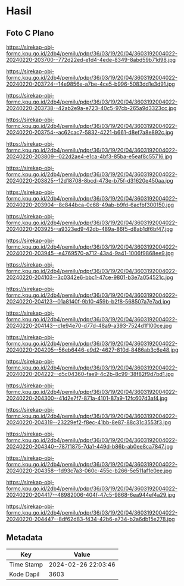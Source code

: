 # Hasil

## Foto C Plano

https://sirekap-obj-formc.kpu.go.id/2db4/pemilu/pdpr/36/03/19/20/04/3603192004022-20240220-203700--772d22ed-e1d4-4ede-8349-8abd59b71d98.jpg

https://sirekap-obj-formc.kpu.go.id/2db4/pemilu/pdpr/36/03/19/20/04/3603192004022-20240220-203724--14e9856e-a7be-4ce5-b996-5083dd1e3d91.jpg

https://sirekap-obj-formc.kpu.go.id/2db4/pemilu/pdpr/36/03/19/20/04/3603192004022-20240220-203738--42ab2e9a-e723-40c5-97cb-265a9d3323cc.jpg

https://sirekap-obj-formc.kpu.go.id/2db4/pemilu/pdpr/36/03/19/20/04/3603192004022-20240220-203754--ac62cac7-5832-4221-b661-d8ef7a8e892c.jpg

https://sirekap-obj-formc.kpu.go.id/2db4/pemilu/pdpr/36/03/19/20/04/3603192004022-20240220-203809--022d2ae4-e1ca-4bf3-85ba-e5eaf8c55716.jpg

https://sirekap-obj-formc.kpu.go.id/2db4/pemilu/pdpr/36/03/19/20/04/3603192004022-20240220-203825--12d18708-8bcd-473e-b75f-d31620e450aa.jpg

https://sirekap-obj-formc.kpu.go.id/2db4/pemilu/pdpr/36/03/19/20/04/3603192004022-20240220-203904--8c844bca-0c68-49ab-b9fd-6acfbf300150.jpg

https://sirekap-obj-formc.kpu.go.id/2db4/pemilu/pdpr/36/03/19/20/04/3603192004022-20240220-203925--a9323ed9-42db-489a-86f5-d8ab1df6bf47.jpg

https://sirekap-obj-formc.kpu.go.id/2db4/pemilu/pdpr/36/03/19/20/04/3603192004022-20240220-203945--e4769570-a712-43a4-9a41-1006f9868ee9.jpg

https://sirekap-obj-formc.kpu.go.id/2db4/pemilu/pdpr/36/03/19/20/04/3603192004022-20240220-204103--3c0342e6-bbc1-47ce-9801-b3e7a054521c.jpg

https://sirekap-obj-formc.kpu.go.id/2db4/pemilu/pdpr/36/03/19/20/04/3603192004022-20240220-204123--01a8140f-9b10-459b-b2f8-568507a7e7ad.jpg

https://sirekap-obj-formc.kpu.go.id/2db4/pemilu/pdpr/36/03/19/20/04/3603192004022-20240220-204143--c1e94e70-d77d-48a9-a393-7524d1f100ce.jpg

https://sirekap-obj-formc.kpu.go.id/2db4/pemilu/pdpr/36/03/19/20/04/3603192004022-20240220-204205--56eb6446-e9d2-4627-810d-8486ab3c6e48.jpg

https://sirekap-obj-formc.kpu.go.id/2db4/pemilu/pdpr/36/03/19/20/04/3603192004022-20240220-204222--d5c04360-fae9-4c2b-8c99-38f82f9d7bd1.jpg

https://sirekap-obj-formc.kpu.go.id/2db4/pemilu/pdpr/36/03/19/20/04/3603192004022-20240220-204300--41d2e7f7-871a-4101-87a9-12fc607d3af4.jpg

https://sirekap-obj-formc.kpu.go.id/2db4/pemilu/pdpr/36/03/19/20/04/3603192004022-20240220-204319--23229ef2-f8ec-41bb-8e87-88c31c3553f3.jpg

https://sirekap-obj-formc.kpu.go.id/2db4/pemilu/pdpr/36/03/19/20/04/3603192004022-20240220-204340--787f1875-7da1-449d-b86b-ab0ee8ca7847.jpg

https://sirekap-obj-formc.kpu.go.id/2db4/pemilu/pdpr/36/03/19/20/04/3603192004022-20240220-204358--1d93c7a3-060c-455c-b266-5e511af1e0ee.jpg

https://sirekap-obj-formc.kpu.go.id/2db4/pemilu/pdpr/36/03/19/20/04/3603192004022-20240220-204417--48982006-404f-47c5-9868-6ea944ef4a29.jpg

https://sirekap-obj-formc.kpu.go.id/2db4/pemilu/pdpr/36/03/19/20/04/3603192004022-20240220-204447--8df62d83-f434-42b6-a734-b2a6db15e278.jpg


## Metadata

| Key        | Value               |
| ---------- | ------------------- |
| Time Stamp | 2024-02-26 22:03:46 |
| Kode Dapil | 3603                |



